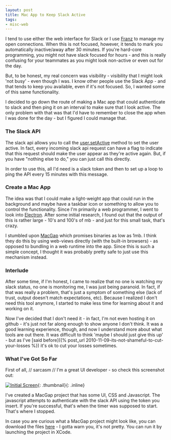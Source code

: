 ```yaml
---
layout: post
title: Mac App to Keep Slack Active
tags:
- misc-web
---
```

I tend to use either the web interface for Slack or I use [Franz](http://meetfranz.com) to manage my open connections.  When this is not focused, however, it tends to mark you automatically inactive/away after 30 minutes.  If you're hard-core programming, you might not have slack focused for hours - and this is really confusing for your teammates as you might look non-active or even out for the day.

But, to be honest, my real concern was visibility - visibility that I might look 'not busy' - even though I was.  I know other people use the Slack App - and that tends to keep you available, even if it's not focused.  So, I wanted some of this same functionality.

I decided to go down the route of making a Mac app that could authenticate to slack and then ping it on an interval to make sure that I look active.  The only problem with that was that I'd have to remember to close the app when I was done for the day - but I figured I could manage that.

### The Slack API

The slack api allows you to call the [user.setActive](https://api.slack.com/methods/users.setActive) method to set the user active.  In fact, every incoming slack api request can have a flag to indicate that this request should make the user appear as they're active again.  But, if you have "nothing else to do," you can just call this directly.

In order to use this, all I'd need is a slack token and then to set up a loop to ping the API every 15 minutes with this message.

### Create a Mac App

The idea was that I could make a light-weight app that could run in the background and maybe have a taskbar icon or something to allow you to control the functionality.  Since I'm primarily a web programmer, I went to look into [Electron](https://electron.atom.io/).  After some initial research, I found out that the output of this is rather large - 10's and 100's of mb - and just for this small task, that's crazy.  

I stumbled upon [MacGap](https://macgapproject.github.io/) which promises binaries as low as 1mb.  I think they do this by using web-views directly (with the built-in browsers) - as opposed to bundling in a web runtime into the app.  Since this is such a simple concept, I thought it was probably pretty safe to just use this mechanism instead.

### Interlude

After some time, if I'm honest, I came to realize that no one is watching my slack status, no one is monitoring me, I was just being paranoid.  In fact, if that was really a problem, that's just a symptom of something else (lack of trust, output doesn't match expectations, etc).  Because I realized I don't need this tool anymore, I started to make less time for learning about it and working on it.

Now I've decided that I don't need it - in fact, I'm not even hosting it on github - it's just not far along enough to show anyone I don't think.  It was a good learning experience, though, and now I understand more about what tools are out there.  It was difficult to think 'maybe I should just give this up' - but as I've [said before]({% post_url 2010-11-09-its-not-shameful-to-cut-your-losses %}) it's ok to cut your losses sometimes.

### What I've Got So Far

First of all, // sarcasm // I'm a great UI developer - so check this screenshot out:

[![Initial Screen](/uploads/2017/initial-screen-mac-gap.png)](/uploads/2017/initial-screen-mac-gap.png){: .thumbnail}{: .inline}

I've created a MacGap project that has some UI, CSS and Javascript.  The javascript attempts to authenticate with the slack API using the token you insert.  If you're successful, that's when the timer was supposed to start.  That's where I stopped.

In case you are curious what a MacGap project might look like, you can download the files [here](/uploads/2017/iampresent.zip) - I gotta warn you, it's not pretty.  You can run it by launching the project in XCode.